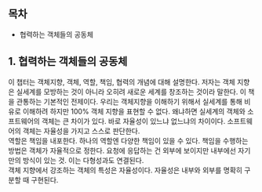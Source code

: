 ## 목차
- 협력하는 객체들의 공동체

## 1. 협력하는 객체들의 공동체
이 챕터는 객체지향, 객체, 역할, 책임, 협력의 개념에 대해 설명한다. 저자는 객체 지향은 실세계를 모방하는 것이 아니라 오히려 새로운 세계를 창조하는 것이라 말한다. 이 책을 관통하는 기본적인 전제이다. 우리는 객체지향을 이해하기 위해서 실세계를 통해 비유로 이해하려 하지만 100% 객체 지향을 표현할 수 없다. 왜냐하면 실세계의 객체와 소프트웨어의 객체는 큰 차이가 있다. 바로 자율성이 있느냐 없느냐의 차이이다. 소프트웨어의 객체는 자율성을 가지고 스스로 판단한다.<br>
역할은 책임을 내포한다. 하나의 역할엔 다양한 책임이 있을 수 있다. 책임을 수행하는 방법은 객체가 자율적으로 정한다. 요청에 응답하는 건 외부에 보이지만 내부에선 자기 만의 방식이 있는 것. 이는 다형성과도 연결된다.<br>
객체 지향에서 강조하는 객체의 특성은 자율성이다. 자율성은 내부와 외부를 명확히 구분할 때 구현된다.